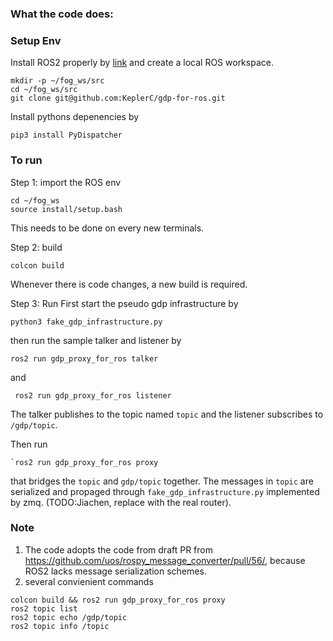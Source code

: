 ### What the code does: 


### Setup Env
Install ROS2 properly by [link](
https://docs.ros.org/en/humble/Installation/Ubuntu-Install-Debians.html)
and create a local ROS workspace.
```
mkdir -p ~/fog_ws/src
cd ~/fog_ws/src
git clone git@github.com:KeplerC/gdp-for-ros.git
```

Install pythons depenencies by
```
pip3 install PyDispatcher 
```

### To run 

Step 1: import the ROS env 
```
cd ~/fog_ws
source install/setup.bash
```
This needs to be done on every new terminals.

Step 2: build
```
colcon build
```
Whenever there is code changes, a new build is required.

Step 3: Run
First start the pseudo gdp infrastructure by 
```
python3 fake_gdp_infrastructure.py
```
then run the sample talker and listener by
```
ros2 run gdp_proxy_for_ros talker
```
and
```
 ros2 run gdp_proxy_for_ros listener
```
The talker publishes to the topic named `topic` and the listener subscribes to `/gdp/topic`. 

Then run
```
`ros2 run gdp_proxy_for_ros proxy
```
that bridges the `topic` and `gdp/topic` together. The messages in `topic` are serialized and propaged through `fake_gdp_infrastructure.py` implemented by zmq. (TODO:Jiachen, replace with the real router). 

### Note

1. The code adopts the code from draft PR from https://github.com/uos/rospy_message_converter/pull/56/, because ROS2 lacks message serialization schemes. 
2. several convienient commands 
```
colcon build && ros2 run gdp_proxy_for_ros proxy
ros2 topic list
ros2 topic echo /gdp/topic
ros2 topic info /topic
```